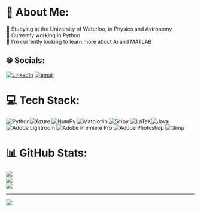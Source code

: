 # 💫 About Me:
📖 Studying  at the University of Waterloo, in Physics and Astronomy<br>🔭 Currently working in Python <br>🌱 I'm currently looking to learn more about Ai and MATLAB 


## 🌐 Socials:
[![LinkedIn](https://img.shields.io/badge/LinkedIn-%230077B5.svg?logo=linkedin&logoColor=white)](https://linkedin.com/in/https://www.linkedin.com/in/logan-mcgill-10681b279/) [![email](https://img.shields.io/badge/Email-D14836?logo=gmail&logoColor=white)](mailto:lqmcgill@uwaterloo.ca) 

# 💻 Tech Stack:
![Python](https://img.shields.io/badge/python-3670A0?style=for-the-badge&logo=python&logoColor=ffdd54)![Azure](https://img.shields.io/badge/azure-%230072C6.svg?style=for-the-badge&logo=microsoftazure&logoColor=white)  ![NumPy](https://img.shields.io/badge/numpy-%23013243.svg?style=for-the-badge&logo=numpy&logoColor=white) ![Matplotlib](https://img.shields.io/badge/Matplotlib-%23ffffff.svg?style=for-the-badge&logo=Matplotlib&logoColor=black) ![Scipy](https://img.shields.io/badge/SciPy-%230C55A5.svg?style=for-the-badge&logo=scipy&logoColor=%white) ![LaTeX](https://img.shields.io/badge/latex-%23008080.svg?style=for-the-badge&logo=latex&logoColor=white)![Java](https://img.shields.io/badge/java-%23ED8B00.svg?style=for-the-badge&logo=openjdk&logoColor=white) ![Adobe Lightroom](https://img.shields.io/badge/Adobe%20Lightroom-31A8FF.svg?style=for-the-badge&logo=Adobe%20Lightroom&logoColor=white) ![Adobe Premiere Pro](https://img.shields.io/badge/Adobe%20Premiere%20Pro-9999FF.svg?style=for-the-badge&logo=Adobe%20Premiere%20Pro&logoColor=white) ![Adobe Photoshop](https://img.shields.io/badge/adobe%20photoshop-%2331A8FF.svg?style=for-the-badge&logo=adobe%20photoshop&logoColor=white) ![Gimp](https://img.shields.io/badge/Gimp-657D8B?style=for-the-badge&logo=gimp&logoColor=FFFFFF) 
# 📊 GitHub Stats:
![](https://github-readme-stats.vercel.app/api?username=loganmcgill&theme=dark&hide_border=false&include_all_commits=false&count_private=false)<br/>
![](https://github-readme-streak-stats.herokuapp.com/?user=loganmcgill&theme=dark&hide_border=false)<br/>
![](https://github-readme-stats.vercel.app/api/top-langs/?username=loganmcgill&theme=dark&hide_border=false&include_all_commits=false&count_private=false&layout=compact)

---
[![](https://visitcount.itsvg.in/api?id=loganmcgill&icon=5&color=0)](https://visitcount.itsvg.in)

<!-- Proudly created with GPRM ( https://gprm.itsvg.in ) -->

